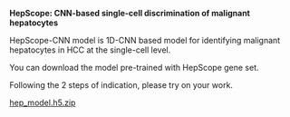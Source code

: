 **HepScope: CNN-based single-cell discrimination of malignant hepatocytes**



HepScope-CNN model is 1D-CNN based model for identifying malignant hepatocytes in HCC at the single-cell level.

You can download the model pre-trained with HepScope gene set.  

Following the 2 steps of indication, please try on your work.


[hep_model.h5.zip](https://github.com/HepScope/HepScope/files/13783760/hep_model.h5.zip)
